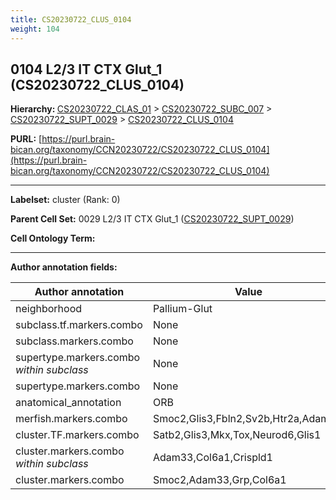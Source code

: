 ```yaml
---
title: CS20230722_CLUS_0104
weight: 104
---
```

## 0104 L2/3 IT CTX Glut_1 (CS20230722_CLUS_0104)
<b>Hierarchy: </b>
[CS20230722_CLAS_01](../CS20230722_CLAS_01) >
[CS20230722_SUBC_007](../CS20230722_SUBC_007) >
[CS20230722_SUPT_0029](../CS20230722_SUPT_0029) >
[CS20230722_CLUS_0104](../CS20230722_CLUS_0104)

**PURL:** [https://purl.brain-bican.org/taxonomy/CCN20230722/CS20230722_CLUS_0104](https://purl.brain-bican.org/taxonomy/CCN20230722/CS20230722_CLUS_0104)

---


**Labelset:** cluster (Rank: 0)

**Parent Cell Set:** 0029 L2/3 IT CTX Glut_1 ([CS20230722_SUPT_0029](../CS20230722_SUPT_0029))



**Cell Ontology Term:** 

[MARKER GENES.]: #


---

[TRANSFERRED ANNOTATIONS.]: #


[AUTHOR ANNOTATION FIELDS.]: #


**Author annotation fields:**

| Author annotation | Value |
|-------------------|-------|
|neighborhood|Pallium-Glut|
|subclass.tf.markers.combo|None|
|subclass.markers.combo|None|
|supertype.markers.combo _within subclass_|None|
|supertype.markers.combo|None|
|anatomical_annotation|ORB|
|merfish.markers.combo|Smoc2,Glis3,Fbln2,Sv2b,Htr2a,Adamts2|
|cluster.TF.markers.combo|Satb2,Glis3,Mkx,Tox,Neurod6,Glis1|
|cluster.markers.combo _within subclass_|Adam33,Col6a1,Crispld1|
|cluster.markers.combo|Smoc2,Adam33,Grp,Col6a1|
